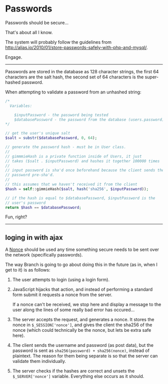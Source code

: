 # Passwords

Passwords should be secure...

That's about all I know.

The system will probably follow the guidelines from
http://alias.io/2010/01/store-passwords-safely-with-php-and-mysql/.

Engage.

-----

Passwords are stored in the database as 128 character strings, the first 64
characters are the salt hash, the second set of 64 characters is the 
super-hashed password.

When attempting to validate a password from an unhashed string:

```php
/*
  Variables:

    $inputPassword - the password being tested
    $databasePassword - the password from the database (users.password)
*/

// get the user's unique salt
$salt = substr($databasePassword, 0, 64);

// generate the password hash - must be in User class.
//
// gimmmieHash is a private function inside of Users, it just
// takes ($salt . $inputPassword) and hashes it together 100000 times
//
// input password is sha'd once beforehand because the client sends the
// password pre-sha'd.
//
// this assumes that we haven't received it from the client
$hash = self::gimmieHash($salt, hash('sha256', $inputPassword));

// if the hash is equal to $databasePassword, $inputPassword is the
// user's password
return $hash == $databasePassword;
```

Fun, right?

----

## loging in with ajax

A [Nonce](http://en.wikipedia.org/wiki/Cryptographic_nonce) should be used any
time something secure needs to be sent over the network (specifically 
passwords).

The way Branch is going to go about doing this in the future (as in, when I
get to it) is as follows:

1.    The user attempts to login (using a login form).

2.    JavaScript hijacks that action, and instead of performing a standard
      form submit it requests a nonce from the server.

      If a nonce can't be received, we stop here and display a message to the
      user along the lines of some really bad error has occured...

3.    The server accepts the request, and generates a nonce. It stores the 
      nonce in `$_SESSION['nonce']`, and gives the client the sha256 of the
      nonce (which could technically be the nonce, but lets be extra safe
      here).

4.    The client sends the username and password (as post data), but the
      password is sent as `sha256(password) + sha256(nonce)`, instead of 
      plaintext. The reason for them being separate is so that the server can
      validate them individually.

5.    The server checks if the hashes are correct and unsets the 
      `$_SERVER['nonce']` variable. Everything else occurs as it should.
